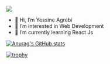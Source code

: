 ![](https://komarev.com/ghpvc/?username=ragnar-codes&color=blue)

- 👋 Hi, I’m Yessine Agrebi
- 👀 I’m interested in Web Development
- 🌱 I’m currently learning React Js


[![Anurag's GitHub stats](https://github-readme-stats.vercel.app/api?username=ragnar-codes)](https://github.com/anuraghazra/github-readme-stats)

[![trophy](https://github-profile-trophy.vercel.app/?username=ragnar-codes&row=2&column=3&theme=onedark)](https://github.com/ryo-ma/github-profile-trophy)


<!---
ragnar-codes/ragnar-codes is a ✨ special ✨ repository because its `README.md` (this file) appears on your GitHub profile.
You can click the Preview link to take a look at your changes.
--->
